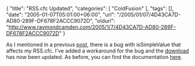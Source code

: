 {
	"title": "RSS.cfc Updated",
	"categories": [
		"ColdFusion"
	],
	"tags": [],
	"date": "2005-01-07T05:01:00+06:00",
	"url": "/2005/01/07/4D43CA7D-AD80-289F-DF678F2ACCC9072D",
	"oldurl": "http://www.raymondcamden.com/2005/1/7/4D43CA7D-AD80-289F-DF678F2ACCC9072D"
}

As I mentioned in a previous <a href="http://www.camdenfamily.com/morpheus/blog/index.cfm?mode=entry&entry=19B03FFB-D745-2FFC-3E29FED6BF7816EC">post</a>, there is a bug with isSimpleValue that affects my RSS.cfc. I've added a workaround for the bug and the <a href="http://www.camdenfamily.com/morpheus/downloads/rss.zip">download</a>  has now been updated. As before, you can find the documentation <a href="http://www.camdenfamily.com/morpheus/downloads/rss.html">here</a>.
